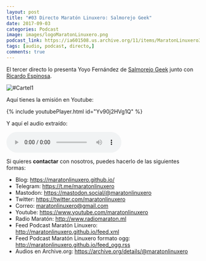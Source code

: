 ```yaml
---
layout: post
title: "#03 Directo Maratón Linuxero: Salmorejo Geek"
date: 2017-09-03
categories: Podcast
image: images/logoMaratonLinuxero.png
podcast_link: https://ia601508.us.archive.org/11/items/MaratonLinuxero3SalmorejoGeek/Marat%C3%B3n%20Linuxero%203%20Salmorejo%20Geek.mp3
tags: [audio, podcast, directo,]
comments: true
---
```


El tercer directo lo presenta Yoyo Fernández de [Salmorejo Geek](https://salmorejogeek.com/) junto con [Ricardo Espinosa](http://mx.ivoox.com/es/a-golpes-click_fg_f1442379_filtro_1.xml).

![#Cartel1](https://maratonlinuxero.github.io/images/3directo.jpg)

Aquí tienes la emisión en Youtube: 

{% include youtubePlayer.html id="Yv90j2HVg1Q" %}

Y aquí el audio extraído:

<audio controls>
  <source src="https://ia601508.us.archive.org/11/items/MaratonLinuxero3SalmorejoGeek/Marat%C3%B3n%20Linuxero%203%20Salmorejo%20Geek.mp3" type="audio/mpeg">
</audio>

Si quieres **contactar** con nosotros, puedes hacerlo de las siguientes formas:

+ Blog: <https://maratonlinuxero.github.io/>
+ Telegram: <https://t.me/maratonlinuxero>
+ Mastodon: <https://mastodon.social/@maratonlinuxero>
+ Twitter: <https://twitter.com/maratonlinuxero>
+ Correo: <maratonlinuxero@gmail.com>
+ Youtube: <https://www.youtube.com/maratonlinuxero>
+ Radio Maratón: <http://www.radiomaraton.ml>
+ Feed Podcast Maratón Linuxero: <http://maratonlinuxero.github.io/feed.xml>
+ Feed Podcast Maratón Linuxero formato ogg: <http://maratonlinuxero.github.io/feed_ogg.rss>
+ Audios en Archive.org: <https://archive.org/details/@maratonlinuxero>

